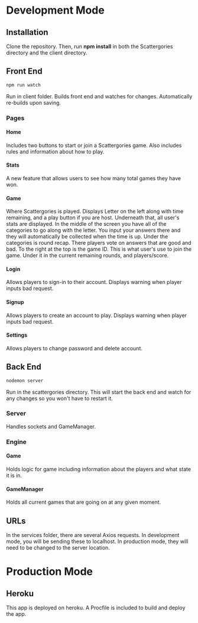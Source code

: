 # Development Mode   

## Installation

Clone the repository. Then, run **npm install** in both the Scattergories directory and the client directory.

## Front End  
```bash   
npm run watch   
```   
Run in client folder. Builds front end and watches for changes. Automatically re-builds upon saving.  

### Pages

#### Home
Includes two buttons to start or join a Scattergories game. Also includes rules and information about how to play.
#### Stats
A new feature that allows users to see how many total games they have won.
#### Game
Where Scattergories is played. Displays Letter on the left along with time remaining, and a play button if you are host. Underneath that, all user's stats are displayed.
In the middle of the screen you have all of the categories to go along with the letter. You input your answers there and they will automatically be collected when the time is up. Under the categories is round recap. There players vote on answers that are good and bad.
To the right at the top is the game ID. This is what user's use to join the game. Under it in the current remaining rounds, and players/score.
#### Login
Allows players to sign-in to their account. Displays warning when player inputs bad request.
#### Signup
Allows players to create an account to play. Displays warning when player inputs bad request.
#### Settings
Allows players to change password and delete account.
## Back End   
```bash   
nodemon server   
```   
Run in the scattergories directory. This will start the back end and watch for any changes so you won't have to restart it.

### Server
Handles sockets and GameManager.
### Engine
#### Game
Holds logic for game including information about the players and what state it is in.
#### GameManager
Holds all current games that are going on at any given moment.

## URLs  
In the services folder, there are several Axios requests. In development mode, you will be sending these to localhost. In production mode, they will need to be changed to the server location. 

# Production Mode 
## Heroku
This app is deployed on heroku. A Procfile is included to build and deploy the app.
